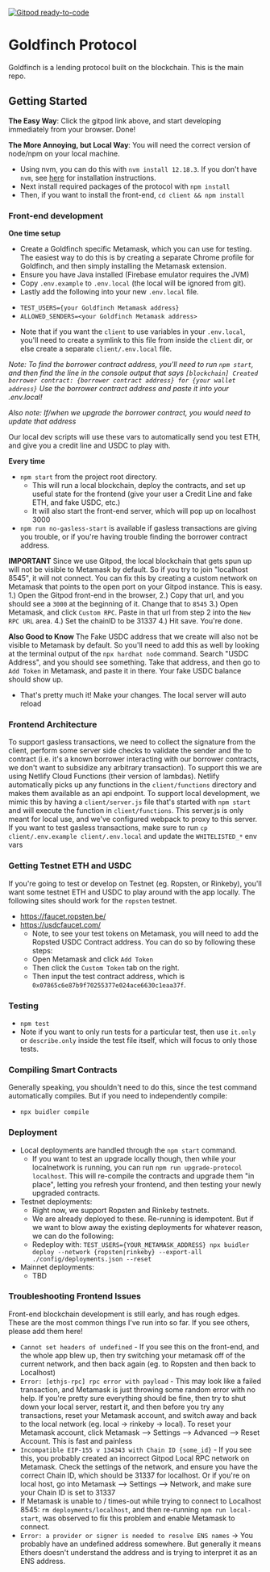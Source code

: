 [![Gitpod ready-to-code](https://img.shields.io/badge/Gitpod-ready--to--code-blue?logo=gitpod)](https://gitpod.io/#https://github.com/goldfinch-eng/goldfinch-protocol)

# Goldfinch Protocol
Goldfinch is a lending protocol built on the blockchain. This is the main repo.

## Getting Started
**The Easy Way**: Click the gitpod link above, and start developing immediately from your browser. Done!

**The More Annoying, but Local Way**:
You will need the correct version of node/npm on your local machine.
- Using nvm, you can do this with `nvm install 12.18.3`. If you don't have `nvm`, see [here](https://github.com/nvm-sh/nvm#installing-and-updating) for installation instructions.
- Next install required packages of the protocol with `npm install`
- Then, if you want to install the front-end, `cd client && npm install`

### Front-end development

**One time setup**
- Create a Goldfinch specific Metamask, which you can use for testing. The easiest way to do this is by creating a separate Chrome profile for Goldfinch, and then simply installing the Metamask extension.
- Ensure you have Java installed (Firebase emulator requires the JVM)
- Copy `.env.example` to `.env.local` (the local will be ignored from git).
- Lastly add the following into your new `.env.local` file.
 * `TEST_USERS={your Goldfinch Metamask address}`
 * `ALLOWED_SENDERS=<your Goldfinch Metamask address>`
- Note that if you want the `client` to use variables in your `.env.local`, you'll need to create a symlink to this file from inside the `client` dir, or else create a separate `client/.env.local` file.

*Note: To find the borrower contract address, you'll need to run `npm start`, and then find the line in the console output that says `[blockchain] Created borrower contract: {borrower contract address} for {your wallet address}` Use the borrower contract address and paste it into your .env.local!*

*Also note: If/when we upgrade the borrower contract, you would need to update that address*

 Our local dev scripts will use these vars to automatically send you test ETH, and give you a credit line and USDC to play with.

**Every time**
- `npm start` from the project root directory.
  - This will run a local blockchain, deploy the contracts, and set up useful state for the frontend (give your user a Credit Line and fake ETH, and fake USDC, etc.)
  - It will also start the front-end server, which will pop up on localhost 3000
- `npm run no-gasless-start` is available if gasless transactions are giving you trouble, or if you're having trouble finding the borrower contract address.

**IMPORTANT** Since we use Gitpod, the local blockchain that gets spun up will not be visible to Metamask by default. So if you try to join
"localhost 8545", it will not connect. You can fix this by creating a custom network on Metamask that points to the open port on your Gitpod instance.
This is easy.
  1.) Open the Gitpod front-end in the browser,
  2.) Copy that url, and you should see a `3000` at the beginning of it. Change that to `8545`
  3.) Open Metamask, and click `Custom RPC`. Paste in that url from step 2 into the `New RPC URL` area.
  4.) Set the chainID to be 31337
  4.) Hit save. You're done.

**Also Good to Know** The Fake USDC address that we create will also not be visible to Metamask by default. So you'll need to add this as well
by looking at the terminal output of the `npx hardhat node` command. Search "USDC Address", and you should see something. Take that address, and
then go to `Add Token` in Metamask, and paste it in there. Your fake USDC balance should show up.

- That's pretty much it! Make your changes. The local server will auto reload

### Frontend Architecture
To support gasless transactions, we need to collect the signature from the client, perform some server side checks to validate
the sender and the to contract (i.e. it's a known borrower interacting with our borrower contracts, we don't want to subsidize any arbitrary transaction).
To support this we are using Netlify Cloud Functions (their version of lambdas). Netlify automatically picks up any functions in the `client/functions` directory
and makes them available as an api endpoint. To support local development, we mimic this by having a `client/server.js` file that's started
with `npm start` and will execute the function in `client/functions`. This server.js is only meant for local use, and we've configured webpack to proxy to this server.
If you want to test gasless transactions, make sure to run `cp client/.env.example client/.env.local` and update the `WHITELISTED_*` env vars

### Getting Testnet ETH and USDC
If you're going to test or develop on Testnet (eg. Ropsten, or Rinkeby), you'll want some testnet ETH and USDC to play around with the app locally. The following sites should work for the `ropsten` testnet.

- https://faucet.ropsten.be/
- https://usdcfaucet.com/
  - Note, to see your test tokens on Metamask, you will need to add the Ropsted USDC Contract address. You can do so by following these steps:
  - Open Metamask and click `Add Token`
  - Then click the `Custom Token` tab on the right.
  - Then input the test contract address, which is `0x07865c6e87b9f70255377e024ace6630c1eaa37f`.

### Testing
- `npm test`
- Note if you want to only run tests for a particular test, then use `it.only` or `describe.only` inside the test file itself, which will focus to only those tests.

### Compiling Smart Contracts
Generally speaking, you shouldn't need to do this, since the test command automatically compiles. But if you need to independently compile:
- `npx buidler compile`

### Deployment
- Local deployments are handled through the `npm start` command.
  - If you want to test an upgrade locally though, then while your localnetwork is running, you can run `npm run upgrade-protocol localhost`. This will re-compile the contracts and upgrade them "in place", letting you refresh your frontend, and then testing your newly upgraded contracts.
- Testnet deployments:
    - Right now, we support Ropsten and Rinkeby testnets.
    - We are already deployed to these. Re-running is idempotent. But if we want to blow away the existing deployments for whatever reason, we can do the following:
    - Redeploy with: `TEST_USERS={YOUR_METAMASK_ADDRESS} npx buidler deploy --network {ropsten|rinkeby} --export-all ./config/deployments.json --reset`
- Mainnet deployments:
    - TBD

### Troubleshooting Frontend Issues
Front-end blockchain development is still early, and has rough edges. These are the most common things I've run into so far. If you see others, please add them here!

- `Cannot set headers of undefined` - If you see this on the front-end, and the whole app blew up, then try switching your metamask off of the current network, and then back again (eg. to Ropsten and then back to Localhost)
- `Error: [ethjs-rpc] rpc error with payload` - This may look like a failed transaction, and Metamask is just throwing some random error with no help. If you're pretty sure everything should be fine, then try to shut down your local server, restart it, and then before you try any transactions, reset your Metamask account, and switch away and back to the local network (eg. local -> rinkeby -> local).
  To reset your Metamask account, click Metamask --> Settings --> Advanced --> Reset Account. This is fast and painless
- `Incompatible EIP-155 v 134343 with Chain ID {some_id}` - If you see this, you probably created an incorrect Gitpod Local RPC network on Metamask. Check the settings of the network, and ensure you have the correct Chain ID, which should be 31337 for localhost. Or if you're on local host, go into Metamask --> Settings --> Network, and make sure your Chain ID is set to 31337
- If Metamask is unable to / times-out while trying to connect to Localhost 8545: `rm deployments/localhost`, and then re-running `npm run local-start`, was observed to fix this problem and enable Metamask to connect.
- `Error: a provider or signer is needed to resolve ENS names` -> You probably have an undefined address somewhere. But generally it means Ethers doesn't understand the address and is trying to interpret it as an ENS address.
